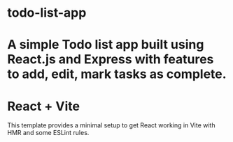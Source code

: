 # todo-list-app
A simple Todo list app built using React.js and Express with features to add, edit, mark tasks as complete.
=======
# React + Vite

This template provides a minimal setup to get React working in Vite with HMR and some ESLint rules.